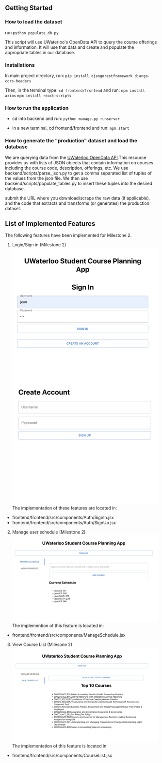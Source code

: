 ## Getting Started
### How to load the dataset

run `python populate_db.py`

This script will use UWaterloo's OpenData API to query the course offerings and information. It will use that data and create and populate the appropriate tables in our database.

### Installations
In main project directory, run: `pip install djangorestframework django-cors-headers`

Then, in the terminal type: `cd frontend/frontend` and run:
    `npm install axios`
    `npm install react-scripts`
    

### How to run the application
- cd into backend and run:
    `python manage.py runserver`

- In a new terminal, cd frontend/frontend and run:
    `npm start`

### How to generate the "production" dataset and load the database
We are querying data from the [UWaterloo OpenData API](https://openapi.data.uwaterloo.ca/api-docs/index.html).This resource provides us with lists of JSON objects that contain information on courses including the course code, description, offerings, etc. We use backend/scripts/parse_json.py to get a comma separated list of tuples of the values from the json file. We then use backend/scripts/populate_tables.py to insert these tuples into the desired database. 

submit the URL where you download/scrape the raw data (if applicable), and the code that extracts and transforms (or generates) the production dataset. 

## List of Implemented Features

The following features have been implemented for Milestone 2.

1. Login/Sign in (Milestone 2)
![alt text](img/SignInPage.png)
![alt text](img/SignUpPage.png)
The implementation of these features are located in:
- frontend/frontend/src/components/Auth/SignIn.jsx
- frontend/frontend/src/components/Auth/SignUp.jsx

2. Manage user schedule (Milestone 2)
![alt text](img/ManageSchedule.png)
The implemention of this feature is located in:
- frontend/frontend/src/components/ManageSchedule.jsx

3. View Course List (Milesone 2)
![alt text](img/ViewCourseList.png)
The implementation of this feature is located in:
- frontend/frontend/src/components/CourseList.jsx